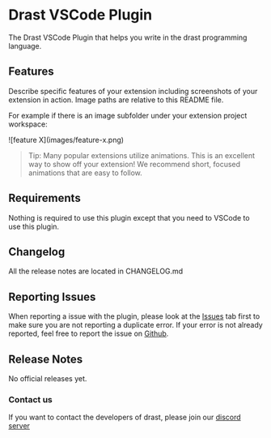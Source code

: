 # Drast VSCode Plugin

The Drast VSCode Plugin that helps you write in the drast programming language.

## Features

Describe specific features of your extension including screenshots of your extension in action. Image paths are relative
to this README file.

For example if there is an image subfolder under your extension project workspace:

\!\[feature X\]\(images/feature-x.png\)

> Tip: Many popular extensions utilize animations. This is an excellent way to show off your extension! We recommend short, focused animations that are easy to follow.

## Requirements

Nothing is required to use this plugin except that you need to VSCode to use this plugin.

## Changelog

All the release notes are located in CHANGELOG.md

## Reporting Issues

When reporting a issue with the plugin, please look at the [Issues](https://github.com/Malvion/drast/labels/Plugins) tab first to make sure you are not reporting a duplicate error. If your error is not already reported, feel free to report the issue on [Github](https://github.com/Malvion/drast/issues/new).

## Release Notes

No official releases yet.

### Contact us

If you want to contact the developers of drast, please join our [discord server](https://discord.com/invite/ZbmHzNmzPH)
